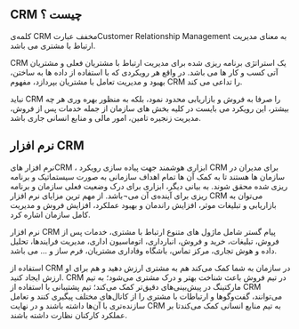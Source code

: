 ## CRM چیست ؟ 

کلمه‌ی CRM مخفف عبارتCustomer Relationship Management  به معنای مدیریت ارتباط با مشتری می باشد.

CRM یک استراتژی برنامه ریزی شده برای مدیریت ارتباط با مشتریان فعلی و مشتریان آتی کسب و کار ها می باشد. در واقع هر رویکردی که با استفاده از داده ها به ساختن، بهبود و مدیریت تعامل با مشتریان بپردازد، مفهوم CRM را تداعی می کند. 

نباید CRM را صرفا به فروش و بازاریابی محدود نمود، بلکه به منظور بهره وری هر چه بیشتر، این رویکرد می بایست در کلیه بخش های سازمان از جمله خدمات پس از فروش، مدیریت زنجیره تامین، امور مالی و منابع انسانی جاری باشد. 

## نرم افزار CRM 

نرم افزار هایCRM ، ابزاری هوشمند جهت پیاده سازی رویکرد CRM برای مدیران در سازمان ها هستند تا به کمک آن ها تمام اهداف سازمانی به صورت سیستماتیک و برنامه ریزی شده محقق شوند. به بیانی دیگر، ابزاری برای درک وضعیت فعلی سازمان و برنامه ریزی برای آینده‌ی آن می¬باشد. از مهم ترین مزایای نرم افزار CRM می‌توان به بازاریابی و تبلیغات موثر، افزایش راندمان و بهبود عملکرد، افزایش فروش و مدیریت کامل سازمان اشاره کرد.

نرم افزار CRM پیام گستر شامل ماژول های متنوع ارتباط با مشتری، خدمات پس از فروش، تبلیغات، خرید و فروش، انبارداری، اتوماسیون اداری، مدیریت فرایندها، تحلیل داده و هوش تجاری، مرکز تماس، باشگاه وفاداری مشتریان، فرم ساز و ... می باشد. 


استفاده از CRM در سازمان به شما کمک می‌کند هم به مشتری ارزش دهید و هم برای او ارزش ایجاد کنید.
CRM در تیم فروش باعث شناخت بهتر و درک مشتری می‌شود؛ به تیم مارکتینگ در پیش‌بینی‌های دقیق‌تر کمک می‌کند؛ تیم پشتیبانی با استفاده از CRM می‌توانند، گفت‌و‌گوها و ارتباطات با مشتری را از کانال‌های مختلف پیگیری کنند و تعامل سازنده‌تری با آن‌ها داشته باشند و در نهایت CRM به تیم منابع انسانی کمک می‌کندتا بر عملکرد کارکنان نظارت داشته باشند.
